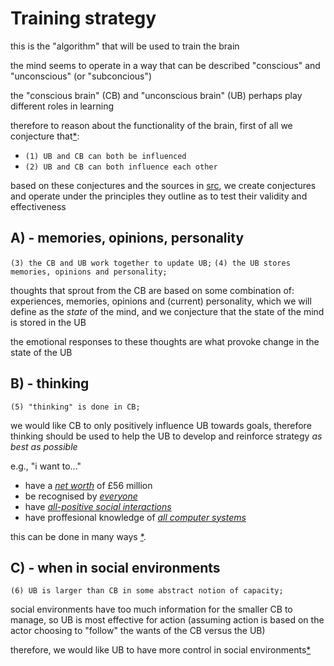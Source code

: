 # Training strategy

this is the "algorithm" that will be used to train the brain

the mind seems to operate in a way that can be described 
"conscious" and "unconscious" (or "subconcious")

the "conscious brain" (CB) and "unconscious brain" (UB) 
perhaps play different roles in learning

therefore to reason about the functionality of the brain, 
first of all we conjecture that[\*][cs]:
  - `(1) UB and CB can both be influenced`
  - `(2) UB and CB can both influence each other`

based on these conjectures and the sources in [src](../src),
we create conjectures and operate under the principles they outline as 
to test their validity and effectiveness

## A) - memories, opinions, personality
`(3) the CB and UB work together to update UB;` 
`(4) the UB stores memories, opinions and personality;`

thoughts that sprout from the CB are based on some combination of:
experiences, memories, opinions and (current) personality,
which we will define as the _state_ of the mind, and we conjecture
that the state of the mind is stored in the UB

the emotional responses to these thoughts are what 
provoke change in the state of the UB

## B) - thinking
`(5) "thinking" is done in CB;`

we would like CB to only positively influence UB towards goals,
therefore thinking should be used to help the UB 
to develop and reinforce strategy _as best as possible_

e.g., "i want to..."
  - have
    a [_net worth_][nw] of £56 million 
  - be recognised by 
    [_everyone_][al]
  - have
    [_all-positive social interactions_][ap]
  - have 
    proffesional knowledge of [_all computer systems_][cp]

this can be done in many ways [\*][nt].

## C) - when in social environments 
`(6) UB is larger than CB in some abstract notion of capacity;`

social environments have too much information for 
the smaller CB to manage, so UB is most effective for action
(assuming action is based on the actor choosing to "follow"
the wants of the CB versus the UB)

therefore, we would like UB to have more control in social
environments[\*][nt]

[nt]: ./etc/notes.md

[cs]: ./doc/strategyAxioms.md
[nw]: ./doc/netWorth.md
[al]: ./doc/quantitativePopularity.md
[ap]: ./doc/positiveInteractions.md
[cp]: ./doc/technicalKnowledge.md
